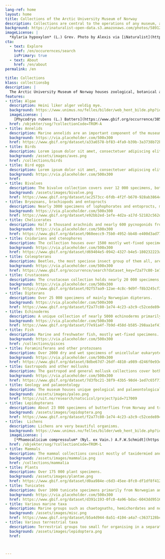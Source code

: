 ```yaml
---
lang-ref: home
layout: home
title: Collections of the Arctic University Museum of Norway
description: Collections are central to the operations of any museum, and represent unique physical archives of objects and organisms.
background: https://inaturalist-open-data.s3.amazonaws.com/photos/58912610/original.jpeg
imageLicense: |
  *Xylaria hypoxylon* (L.) Grev. Photo by Alexis via [iNaturalist](https://www.gbif.org/occurrence/2542961803)
cta:
  - text: Explore
    href: /en/occurernces/search
    isPrimary: true
  - text: About
    href: /en/about
permalink: /en

title: Collections
klass: collectionsbg
description: |
  The Arctic University Museum of Norway houses zoological, botanical and geological collections primarily covering Northern Norway and the Arctic, and promotes collection-based research.
features: 
- title: Algae
  description: Heini liker alger veldig mye.
  background: https://www.unimus.no/felles/bilder/web_hent_bilde.php?id=15409023&type=jpeg
  imageLicense: |
    [Phycodrys rubens (L.) Batters](https://www.gbif.org/occurrence/3855870121) collected in Norway (licensed under http://creativecommons.org/licenses/by-sa/4.0/)
  href: /objekter/sog/?collectionCode=TROM-A
- title: Annelids
  description: Marine annelids are an important component of the museum's zoological collections, numbering over 3500 specimens. 
  background: https://via.placeholder.com/500x300
  href: https://www.gbif.org/dataset/a33a6578-bf83-4fa9-b39b-3a3738b72b68
- title: Birds
  description: Lorem ipsum dolor sit amet, consectetuer adipiscing elit, sed diam nonummy nibh euismod.
  background: /assets/images/aves.png
  href: /collections/birds
- title: Bird eggs
  description: Lorem ipsum dolor sit amet, consectetuer adipiscing elit, sed diam nonummy nibh euismod.
  background: https://via.placeholder.com/500x300
  href:
- title: Bivalves
  description: The bivalve collection covers over 12 000 specimens, both wet-fixed and in the form of shells. 
  background: /assets/images/bivalve.png
  href: https://www.gbif.org/dataset/ac2573cc-6fdb-4f2f-b670-928ab3864c91
- title: Bryozoans, brachiopods and entoprocts
  description: Nearly 3000 specimens of lophophorates and entoprocts, mostly from the Norwegian Arctic.  
  background: https://via.placeholder.com/500x300
  href: https://www.gbif.org/dataset/e92bb2ed-1efe-4d2a-a17d-52182c562db8
- title: Chelicerates
  description: Half a thousand arachnids and nearly 600 pycnogonids from Norway and Svalbard. 
  background: https://via.placeholder.com/500x300
  href: https://www.gbif.org/dataset/060eecc9-75b0-4952-bb48-e400d3ad7771
- title: Cnidarians and ctenophores
  description: The collection houses over 1500 mostly wet-fixed specimens of marine cnidarian and ctenophore taxa.
  background: https://via.placeholder.com/500x300
  href: https://www.gbif.org/dataset/d69404e5-0942-4327-b4e5-180232223ae1
- title: Coleopterans
  description: Beetles, the most speciose insect group of them all, are represented by about 22 000 specimens in the museum's collection.
  background: https://via.placeholder.com/500x300
  href: https://www.gbif.org/occurrence/search?dataset_key=f2a77c80-1e74-4c23-a3c9-c52cede89434&taxon_key=1470
- title: Crustaceans
  description: The crustacean collection holds nearly 20 000 specimens, primarily from Northern Europe.
  background: https://via.placeholder.com/500x300
  href: https://www.gbif.org/dataset/02f57aa9-12ae-4c8c-9d9f-f8b3245cf31a
- title: Dipterans
  description: Over 25 000 specimens of mainly Norwegian dipterans.
  background: https://via.placeholder.com/500x300
  href: https://www.gbif.org/dataset/f2a77c80-1e74-4c23-a3c9-c52cede89434
- title: Echinoderms
  description: A unique collection of nearly 5000 echinoderms primarily from the Norwegian Arctic.
  background: https://via.placeholder.com/500x300
  href: https://www.gbif.org/dataset/77e91a4f-7b9d-458d-b585-298aa1ef41f8
- title: Fish
  description: Marine and freshwater fish, mostly wet-fixed specimens.
  background: https://via.placeholder.com/500x300
  href: /collections/pisces
- title: Foraminiferans and other protozoans
  description: Over 2000 dry and wet specimens of unicellular eukaryotes.
  background: https://via.placeholder.com/500x300
  href: https://www.gbif.org/dataset/8dbe67d7-26df-4810-a989-d246f0e93edb
- title: Gastropods and other mollusks
  description: The gastropod and general mollusk collections cover both wet-fixed specimens and large numbers of shells.
  background: https://via.placeholder.com/500x300
  href: https://www.gbif.org/dataset/7d3fbc21-38f9-43b5-98d4-1ed7c65f7103
- title: Geology and palaeontology
  description: The museum houses unique geological and palaeontological material, chiefly from Northern Norway and Svalbard.
  background: /assets/images/paleo.png
  href: https://uit.no/research/natscicol/project?pid=717009
- title: Lepidopterans
  description: About 23 000 specimens of butterflies from Norway and tropical regions.
  background: /assets/images/lepidoptera.png
  href: https://www.gbif.org/dataset/f2a77c80-1e74-4c23-a3c9-c52cede89434
- title:  Lichens
  description: Lichens are very beautiful organisms.
  background: https://www.unimus.no/felles/bilder/web_hent_bilde.php?id=14249114&type=jpeg
  imageLicense: |
    [*Phaeocalicium compressulum* (Nyl. ex Vain.) A.F.W.Schmidt](https://www.gbif.org/occurrence/1302823916) collected in Norway (licensed under http://creativecommons.org/licenses/by-sa/4.0/)
  href: /objekter/sog/?collectionCode=TROM-L
- title: Mammals
  description: The mammal collections consist mostly of taxidermied and wet-fixed specimens.
  background: /assets/images/mammalia.png
  href: /collections/mammalia
- title: Plants
  description: Over 175 000 plant specimens.
  background: /assets/images/plantae.png
  href: https://www.gbif.org/dataset/d0aa984e-c6d3-45ee-8fc0-df1df8f4126b
- title: Tunicates
  description: Over 1000 tunicate specimens primarily from Norwegian and Arctic waters.
  background: https://via.placeholder.com/500x300
  href: https://www.gbif.org/dataset/d391c193-0fc0-4a96-bdac-6043dd9516d1
- title: Various marine taxa
  description: Marine groups such as chaetognaths, hemichordates and non-arthropod ecdysozoans.
  background: /assets/images/misc.png
  href: https://www.gbif.org/dataset/b5a4d944-8a51-4104-a4a7-c3637128bcc7
- title: Various terrestrial taxa
  description: Terrestrial groups too small for organising in a separate collection.
  background: /assets/images/lepidoptera.png
  href:



---
```

